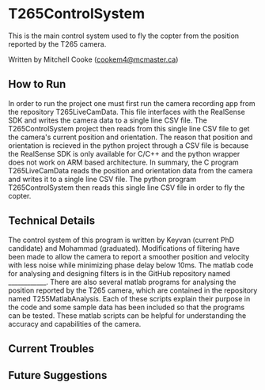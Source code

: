 # T265ControlSystem
This is the main control system used to fly the copter from the position reported by the T265 camera.

Written by Mitchell Cooke (cookem4@mcmaster.ca)

## How to Run
In order to run the project one must first run the camera recording app from the repository T265LiveCamData. This file interfaces with the RealSense SDK and writes the camera data to a single line CSV file. The T265ControlSystem project then reads from this single line CSV file to get the camera's current position and orientation. The reason that position and orientation is recieved in the python project through a CSV file is because the RealSense SDK is only available for C/C++ and the python wrapper does not work on ARM based architecture. In summary, the C program T265LiveCamData reads the position and orientation data from the camera and writes it to a single line CSV file. The python program T265ControlSystem then reads this single line CSV file in order to fly the copter.
 
## Technical Details
The control system of this program is written by Keyvan (current PhD candidate) and Mohammad (graduated). Modifications of filtering have been made to allow the camera to report a smoother position and velocity with less noise while minimizing phase delay below 10ms. The matlab code for analysing and designing filters is in the GitHub repository named ____________. There are also several matlab programs for analysing the position reported by the T265 camera, which are contained in the repository named T255MatlabAnalysis. Each of these scripts explain their purpose in the code and some sample data has been included so that the programs can be tested. These matlab scripts can be helpful for understanding the accuracy and capabilities of the camera.



## Current Troubles


## Future Suggestions
 
 
